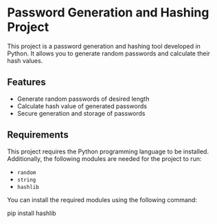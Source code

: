# Password Generation and Hashing Project

This project is a password generation and hashing tool developed in Python. It allows you to generate random passwords and calculate their hash values.

## Features

- Generate random passwords of desired length
- Calculate hash value of generated passwords
- Secure generation and storage of passwords

## Requirements

This project requires the Python programming language to be installed. Additionally, the following modules are needed for the project to run:

- `random`
- `string`
- `hashlib`

You can install the required modules using the following command:

pip install hashlib

